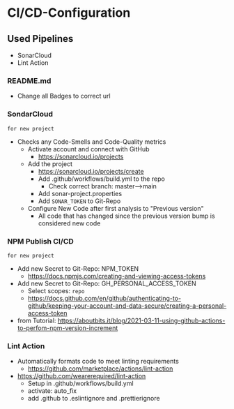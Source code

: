 # CI/CD-Configuration

## Used Pipelines

- SonarCloud
- Lint Action

### README.md

- Change all Badges to correct url

### SondarCloud

`for new project`

- Checks any Code-Smells and Code-Quality metrics
  - Activate account and connect with GitHub
    - https://sonarcloud.io/projects
  - Add the project
    - https://sonarcloud.io/projects/create
    - Add .github/workflows/build.yml to the repo
      - Check correct branch: master-->main
    - Add sonar-project.properties
    - Add `SONAR_TOKEN` to Git-Repo
  - Configure New Code after first analysis to "Previous version"
    - All code that has changed since the previous version bump is considered new code

### NPM Publish CI/CD

`for new project`

- Add new Secret to Git-Repo: NPM_TOKEN
  - https://docs.npmjs.com/creating-and-viewing-access-tokens
- Add new Secret to Git-Repo: GH_PERSONAL_ACCESS_TOKEN
  - Select scopes: `repo`
  - https://docs.github.com/en/github/authenticating-to-github/keeping-your-account-and-data-secure/creating-a-personal-access-token
- from Tutorial: https://aboutbits.it/blog/2021-03-11-using-github-actions-to-perfom-npm-version-increment

### Lint Action

- Automatically formats code to meet linting requirements
  - https://github.com/marketplace/actions/lint-action
- https://github.com/wearerequired/lint-action
  - Setup in .github/workflows/build.yml
  - activate: auto_fix
  - add .github to .eslintignore and .prettierignore
